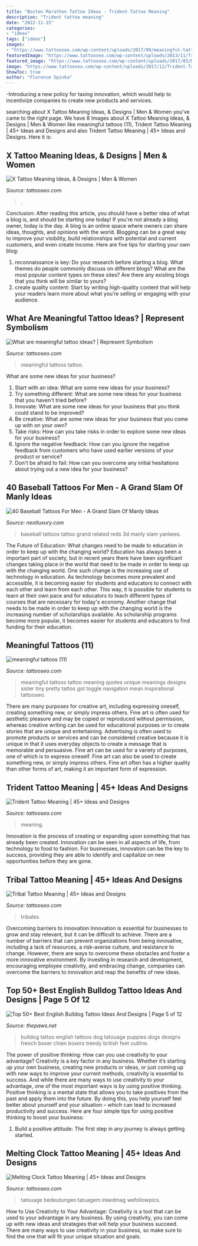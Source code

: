```yaml
---
title: "Boston Marathon Tattoo Ideas - Trident Tattoo Meaning"
description: "Trident tattoo meaning"
date: "2022-11-15"
categories:
- "ideas"
tags: ["ideas"]
images:
- "https://www.tattooseo.com/wp-content/uploads/2017/09/meaningful-tattoos-25.jpg"
featuredImage: "https://www.tattooseo.com/wp-content/uploads/2013/11/Tribal-Tattoo-Meanings-11.jpg"
featured_image: "https://www.tattooseo.com/wp-content/uploads/2017/03/Melting-Clock-Tattoo-Meaning-23.jpg"
image: "https://www.tattooseo.com/wp-content/uploads/2017/12/Trident-Tattoo-42.jpg"
ShowToc: true
author: "Florence Spinka"
---
```



-Introducing a new policy for taxing innovation, which would help to incentivize companies to create new products and services.

	

		
searching about X Tattoo Meaning Ideas, &amp; Designs | Men &amp; Women you've came to the right page. We have 8 Images about X Tattoo Meaning Ideas, &amp; Designs | Men &amp; Women like meaningful tattoos (11), Trident Tattoo Meaning | 45+ Ideas and Designs and also Trident Tattoo Meaning | 45+ Ideas and Designs. Here it is:
		
    
## X Tattoo Meaning Ideas, &amp; Designs | Men &amp; Women

<img loading=lazy src="https://www.tattooseo.com/wp-content/uploads/2017/03/X-Tattoo-Meaning-15.jpg" onerror="this.onerror=null;this.src='https://tse1.mm.bing.net/th?id=OIP.9Rt399AK_V6gtbR5JbYVIwAAAA&amp;pid=15.1';" alt="X Tattoo Meaning Ideas, &amp; Designs | Men &amp; Women">

_Source: tattooseo.com_

>. 

	

Conclusion: After reading this article, you should have a better idea of what a blog is, and should be starting one today!
If you're not already a blog owner, today is the day. A blog is an online space where owners can share ideas, thoughts, and opinions with the world. Blogging can be a great way to improve your visibility, build relationships with potential and current customers, and even create income. Here are five tips for starting your own blog: 
1. reconnaissance is key: Do your research before starting a blog. What themes do people commonly discuss on different blogs? What are the most popular content types on these sites? Are there any existing blogs that you think will be similar to yours? 
2. create quality content: Start by writing high-quality content that will help your readers learn more about what you’re selling or engaging with your audience.

    
## What Are Meaningful Tattoo Ideas? | Represent Symbolism

<img loading=lazy src="https://www.tattooseo.com/wp-content/uploads/2017/09/meaningful-tattoos-25.jpg" onerror="this.onerror=null;this.src='https://tse3.mm.bing.net/th?id=OIP.WnvUM1sq_GmzI3dyCYphUwHaHa&amp;pid=15.1';" alt="What are meaningful tattoo ideas? | Represent Symbolism">

_Source: tattooseo.com_

>meaningful tattoos tattoo. 

	

What are some new ideas for your business?
1. Start with an idea: What are some new ideas for your business? 
2. Try something different: What are some new ideas for your business that you haven't tried before? 
3. Innovate: What are some new ideas for your business that you think could stand to be improved? 
4. Be creative: What are some new ideas for your business that you come up with on your own? 
5. Take risks: How can you take risks in order to explore some new ideas for your business? 
6. Ignore the negative feedback: How can you ignore the negative feedback from customers who have used earlier versions of your product or service? 
7. Don't be afraid to fail: How can you overcome any initial hesitations about trying out a new idea for your business?

    
## 40 Baseball Tattoos For Men - A Grand Slam Of Manly Ideas

<img loading=lazy src="http://nextluxury.com/wp-content/uploads/baseball-related-tattoos-on-man.jpg" onerror="this.onerror=null;this.src='https://tse2.mm.bing.net/th?id=OIP.5pcY6ap8tfaxl5tuvdi2dQAAAA&amp;pid=15.1';" alt="40 Baseball Tattoos For Men - A Grand Slam Of Manly Ideas">

_Source: nextluxury.com_

>baseball tattoos tattoo grand related reds 3d manly slam yankees. 

	

The Future of Education: What changes need to be made to education in order to keep up with the changing world?
Education has always been a important part of society, but in recent years there have been significant changes taking place in the world that need to be made in order to keep up with the changing world. One such change is the increasing use of technology in education. As technology becomes more prevalent and accessible, it is becoming easier for students and educators to connect with each other and learn from each other. This way, it is possible for students to learn at their own pace and for educators to teach different types of courses that are necessary for today's economy. Another change that needs to be made in order to keep up with the changing world is the increasing number of scholarships available. As scholarship programs become more popular, it becomes easier for students and educators to find funding for their education.

    
## Meaningful Tattoos (11)

<img loading=lazy src="https://www.tattooseo.com/wp-content/uploads/2017/09/meaningful-tattoos-11.jpg" onerror="this.onerror=null;this.src='https://tse2.mm.bing.net/th?id=OIP.EkD3fjqH-Liigwe2aqcV7gHaNK&amp;pid=15.1';" alt="meaningful tattoos (11)">

_Source: tattooseo.com_

>meaningful tattoos tattoo meaning quotes unique meanings designs sister tiny pretty tattos got toggle navigation mean inspirational tattooseo. 

	

There are many purposes for creative art, including expressing oneself, creating something new, or simply impress others. Fine art is often used for aesthetic pleasure and may be copied or reproduced without permission, whereas creative writing can be used for educational purposes or to create stories that are unique and entertaining. Advertising is often used to promote products or services and can be considered creative because it is unique in that it uses everyday objects to create a message that is memorable and persuasive.
Fine art can be used for a variety of purposes, one of which is to express oneself. Fine art can also be used to create something new, or simply impress others. Fine art often has a higher quality than other forms of art, making it an important form of expression.

    
## Trident Tattoo Meaning | 45+ Ideas And Designs

<img loading=lazy src="https://www.tattooseo.com/wp-content/uploads/2017/12/Trident-Tattoo-42.jpg" onerror="this.onerror=null;this.src='https://tse1.mm.bing.net/th?id=OIP.bS5qrH2ThAfM2L4HQmwvcgAAAA&amp;pid=15.1';" alt="Trident Tattoo Meaning | 45+ Ideas and Designs">

_Source: tattooseo.com_

>meaning. 

	

Innovation is the process of creating or expanding upon something that has already been created. Innovation can be seen in all aspects of life, from technology to food to fashion. For businesses, innovation can be the key to success, providing they are able to identify and capitalize on new opportunities before they are gone.

    
## Tribal Tattoo Meaning | 45+ Ideas And Designs

<img loading=lazy src="https://www.tattooseo.com/wp-content/uploads/2013/11/Tribal-Tattoo-Meanings-11.jpg" onerror="this.onerror=null;this.src='https://tse1.mm.bing.net/th?id=OIP.uUv5oJRobBqXIxL4e_zLfgAAAA&amp;pid=15.1';" alt="Tribal Tattoo Meaning | 45+ Ideas and Designs">

_Source: tattooseo.com_

>tribales. 

	

Overcoming barriers to innovation
Innovation is essential for businesses to grow and stay relevant, but it can be difficult to achieve. There are a number of barriers that can prevent organizations from being innovative, including a lack of resources, a risk-averse culture, and resistance to change.
However, there are ways to overcome these obstacles and foster a more innovative environment. By investing in research and development, encouraging employee creativity, and embracing change, companies can overcome the barriers to innovation and reap the benefits of new ideas.

    
## Top 50+ Best English Bulldog Tattoo Ideas And Designs | Page 5 Of 12

<img loading=lazy src="https://www.thepaws.net/wp-content/uploads/2018/08/dog-tattoos-english-bulldog-feet.jpg" onerror="this.onerror=null;this.src='https://tse4.mm.bing.net/th?id=OIP.U_gKHYVv_QAaAWsLvJCdfgHaJm&amp;pid=15.1';" alt="Top 50+ Best English Bulldog Tattoo Ideas And Designs | Page 5 of 12">

_Source: thepaws.net_

>bulldog tattoo english tattoos dog tatouage puppies dogs designs french boxer chien boxers trendy british feet outline. 

	

The power of positive thinking: How can you use creativity to your advantage?
Creativity is a key factor in any business. Whether it’s starting up your own business, creating new products or ideas, or just coming up with new ways to improve your current methods, creativity is essential to success. And while there are many ways to use creativity to your advantage, one of the most important ways is by using positive thinking.
Positive thinking is a mental state that allows you to take positives from the past and apply them into the future. By doing this, you help yourself feel better about yourself and your situation – which can lead to increased productivity and success. Here are four simple tips for using positive thinking to boost your business: 

1) Build a positive attitude: The first step in any journey is always getting started.

    
## Melting Clock Tattoo Meaning | 45+ Ideas And Designs

<img loading=lazy src="https://www.tattooseo.com/wp-content/uploads/2017/03/Melting-Clock-Tattoo-Meaning-23.jpg" onerror="this.onerror=null;this.src='https://tse2.mm.bing.net/th?id=OIP.AayGuBqyZ5KyRTwojQ33qwAAAA&amp;pid=15.1';" alt="Melting Clock Tattoo Meaning | 45+ Ideas and Designs">

_Source: tattooseo.com_

>tatouage bedeutungen tatuagem inkedmag wefollowpics. 

	

How to Use Creativity to Your Advantage:
Creativity is a tool that can be used to your advantage in any business. By using creativity, you can come up with new ideas and strategies that will help your business succeed. There are many ways to use creativity in your business, so make sure to find the one that will fit your unique situation and goals.

